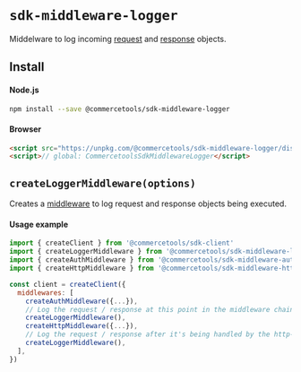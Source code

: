 # `sdk-middleware-logger`

Middelware to log incoming [request](/sdk/Glossary.md#clientrequest) and [response](/sdk/Glossary.md#clientrequest) objects.

## Install

#### Node.js

```bash
npm install --save @commercetools/sdk-middleware-logger
```

#### Browser

```html
<script src="https://unpkg.com/@commercetools/sdk-middleware-logger/dist/commercetools-sdk-middleware-logger.umd.min.js"></script>
<script>// global: CommercetoolsSdkMiddlewareLogger</script>
```

## `createLoggerMiddleware(options)`

Creates a [middleware](/sdk/Glossary.md#middleware) to log request and response objects being executed.

#### Usage example

```js
import { createClient } from '@commercetools/sdk-client'
import { createLoggerMiddleware } from '@commercetools/sdk-middleware-logger'
import { createAuthMiddleware } from '@commercetools/sdk-middleware-auth'
import { createHttpMiddleware } from '@commercetools/sdk-middleware-http'

const client = createClient({
  middlewares: [
    createAuthMiddleware({...}),
    // Log the request / response at this point in the middleware chain, before it gets to the http-middleware
    createLoggerMiddleware(),
    createHttpMiddleware({...}),
    // Log the request / response after it's being handled by the http-middleware
    createLoggerMiddleware(),
  ],
})
```
